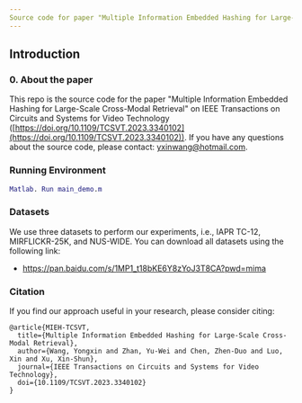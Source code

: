```yaml
---
Source code for paper "Multiple Information Embedded Hashing for Large-Scale Cross-Modal Retrieval"
---
```


## Introduction
### 0. About the paper
This repo is the source code for the paper "Multiple Information Embedded Hashing for Large-Scale Cross-Modal Retrieval" on IEEE Transactions on Circuits and Systems for Video Technology ([https://doi.org/10.1109/TCSVT.2023.3340102](https://doi.org/10.1109/TCSVT.2023.3340102)). If you have any questions about the source code, please contact: yxinwang@hotmail.com.

### Running Environment
```matlab
Matlab. Run main_demo.m
```

### Datasets
We use three datasets to perform our experiments, i.e., IAPR TC-12, MIRFLICKR-25K, and NUS-WIDE. You can download all datasets using the following link:
- https://pan.baidu.com/s/1MP1_t18bKE6Y8zYoJ3T8CA?pwd=mima


### Citation
If you find our approach useful in your research, please consider citing:
```
@article{MIEH-TCSVT,
  title={Multiple Information Embedded Hashing for Large-Scale Cross-Modal Retrieval},
  author={Wang, Yongxin and Zhan, Yu-Wei and Chen, Zhen-Duo and Luo, Xin and Xu, Xin-Shun},
  journal={IEEE Transactions on Circuits and Systems for Video Technology},
  doi={10.1109/TCSVT.2023.3340102}
}
```
